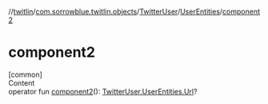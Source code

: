 //[twitlin](../../../index.md)/[com.sorrowblue.twitlin.objects](../../index.md)/[TwitterUser](../index.md)/[UserEntities](index.md)/[component2](component2.md)



# component2  
[common]  
Content  
operator fun [component2](component2.md)(): [TwitterUser.UserEntities.Url](-url/index.md)?  



